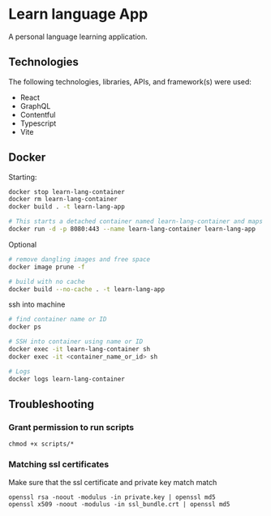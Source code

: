 # Learn language App

A personal language learning application.

## Technologies
The following technologies, libraries, APIs, and framework(s) were used:
- React
- GraphQL
- Contentful
- Typescript
- Vite


## Docker

Starting:

```bash
docker stop learn-lang-container
docker rm learn-lang-container
docker build . -t learn-lang-app

# This starts a detached container named learn-lang-container and maps port 8080 to NGINX port 443.
docker run -d -p 8080:443 --name learn-lang-container learn-lang-app
```

Optional

```bash
# remove dangling images and free space
docker image prune -f

# build with no cache
docker build --no-cache . -t learn-lang-app
```

ssh into machine

```bash 
# find container name or ID
docker ps

# SSH into container using name or ID
docker exec -it learn-lang-container sh
docker exec -it <container_name_or_id> sh

# Logs
docker logs learn-lang-container
```

## Troubleshooting

### Grant permission to run scripts

```
chmod +x scripts/*
```

### Matching ssl certificates
Make sure that the ssl certificate and private key match match

```
openssl rsa -noout -modulus -in private.key | openssl md5
openssl x509 -noout -modulus -in ssl_bundle.crt | openssl md5
```

 

